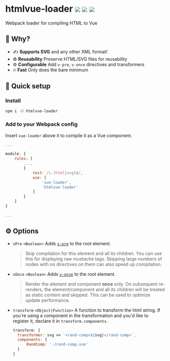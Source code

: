 <h1>
	htmlvue-loader
	<a href="https://npm.im/htmlvue-loader"><img src="https://badgen.net/npm/v/htmlvue-loader"></a>
	<a href="https://npm.im/htmlvue-loader"><img src="https://badgen.net/npm/dm/htmlvue-loader"></a>
	<a href="https://packagephobia.now.sh/result?p=htmlvue-loader"><img src="https://packagephobia.now.sh/badge?p=htmlvue-loader"></a>
</h1>
	
Webpack loader for compiling HTML to Vue

## :raising_hand: Why?
- ✍️ **Supports SVG** and any other XML format!
- ♻️ **Reusability** Preserve HTML/SVG files for reusability
- ⚙️ **Configurable** Add `v-pre`, `v-once` directives and transformers
- 🔥 **Fast** Only does the bare minimum

## :rocket: Quick setup

### Install
```sh
npm i -D htmlvue-loader
```

### Add to your Webpack config
Insert `vue-loader` above it to compile it as a Vue component.

```js
...

module: {
	rules: [
		...,
		{
			test: /\.(html|svg)$/,
			use: [
				'vue-loader',
				'htmlvue-loader'
			]
		}
	]
}

...
```

## ⚙️ Options
- `vPre` `<Boolean>`
  Adds [`v-pre`](https://vuejs.org/v2/api/#v-pre) to the root element.
  > Skip compilation for this element and all its children. You can use this for displaying raw mustache tags. Skipping large numbers of nodes with no directives on them can also speed up compilation.

- `vOnce` `<Boolean>`
  Adds [`v-once`](https://vuejs.org/v2/api/#v-once) to the root element.
  > Render the element and component **once** only. On subsequent re-renders, the element/component and all its children will be treated as static content and skipped. This can be used to optimize update performance.

- `transform` `<Object|Function>`
  A function to transform the html string. If you're using a component in the transformation and you'd like to register it, declare it in `transform.components`.
  ```js
  transform: {
  	transformer: svg => `<rand-comp>${svg}</rand-comp>`,
  	components: {
  		RandComp: './rand-comp.vue'
  	}
  }
  ```
